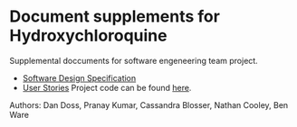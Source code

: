 <!-- HydroxychloroquineDocuments -->
# Document supplements for Hydroxychloroquine

Supplemental doccuments for software engeneering team project.
- [Software Design Specification](Software_Design_Specification.pdf)
- [User Stories](User_Stories.pdf)
Project code can be found [here](https://github.com/pranayk2610/Hydroxychloroquine).

Authors: Dan Doss, Pranay Kumar, Cassandra Blosser, Nathan Cooley, Ben Ware
